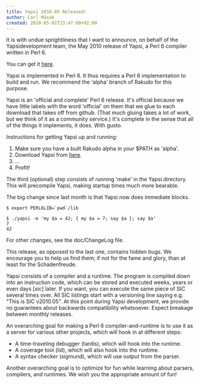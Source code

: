 ```yaml
---
title: Yapsi 2010.05 Released!
author: Carl Mäsak
created: 2010-05-01T23:47:00+02:00
---
```

It is with undue sprightliness that I want to announce, on behalf of the Yapsidevelopment team, the May 2010 release of Yapsi, a Perl 6 compiler written in Perl 6.

You can get it [here](http://github.com/downloads/masak/yapsi/yapsi-2010.05.tar.gz).

Yapsi is implemented in Perl 6. It thus requires a Perl 6 implementation to build and run. We recommend the 'alpha' branch of Rakudo for this purpose.

Yapsi is an 'official and complete' Perl 6 release. It's official because we have little labels with the word 'official' on them that we glue to each download that takes off from github. (That much gluing takes a lot of work, but we think of it as a community service.) It's complete in the sense that all of the things it implements, it does. With gusto.

Instructions for getting Yapsi up and running:

1. Make sure you have a built Rakudo alpha in your $PATH as 'alpha'.
2. Download Yapsi from [here](http://github.com/masak/yapsi/downloads).
3. ...
4. Profit!

The third (optional) step consists of running 'make' in the Yapsi directory. This will precompile Yapsi, making startup times much more bearable.

The big change since last month is that Yapsi now does immediate blocks.

    $ export PERL6LIB=`pwd`/lib
    
    $ ./yapsi -e 'my $a = 42; { my $a = 7; say $a }; say $a'
    7
    42


For other changes, see the doc/ChangeLog file.

This release, as opposed to the last one, contains hidden bugs. We encourage you to help us find them; if not for the fame and glory, than at least for the Schadenfreude.

Yapsi consists of a compiler and a runtime. The program is compiled down into an instruction code, which can be stored and executed weeks, years or even days [*sic*] later. If you want, you can execute the same piece of SIC several times over. All SIC listings start with a versioning line saying e.g. "This is SIC v2010.05". At this point during Yapsi development, we provide no guarantees about backwards compatibility whatsoever. Expect breakage between monthly releases.

An overarching goal for making a Perl 6 compiler-and-runtime is to use it as a server for various other projects, which will hook in at different steps:

- A time-traveling debugger (tardis), which will hook into the runtime.
- A coverage tool (lid), which will also hook into the runtime.
- A syntax checker (sigmund), which will use output from the parser.

Another overarching goal is to optimize for fun while learning about parsers, compilers, and runtimes. We wish you the appropriate amount of fun!


